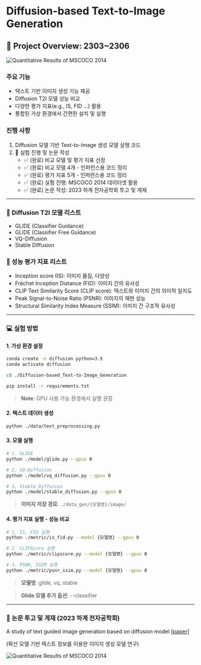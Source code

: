 # Diffusion-based Text-to-Image Generation

## &#x1F4E2; Project Overview: 2303~2306

![Quantitative Results of MSCOCO 2014](./figure/１.png)

### 주요 기능
- 텍스트 기반 이미지 생성 기능 제공
- Diffusion T2I 모델 성능 비교
- 다양한 평가 지표(e.g., IS, FID ...) 활용
- 통합된 가상 환경에서 간편한 설치 및 실행

### 진행 사항
1. Diffusion 모델 기반 Text-to-Image 생성 모델 실행 코드
2. &#x1F680; 실험 진행 및 논문 작성
    - &#x2705; (완료) 비교 모델 및 평가 지표 선정
    - &#x2705; (완료) 비교 모델 4개 - 인퍼런스용 코드 정리
    - &#x2705; (완료) 평가 지표 5개 - 인퍼런스용 코드 정리
    - &#x2705; (완료) 실험 진행: MSCOCO 2014 데이터셋 활용
    - &#x2705; (완료) 논문 작성: 2023 하계 전자공학회 투고 및 게재

----

### &#x1F31F; Diffusion T2I 모델 리스트
- GLIDE (Classifier Guidance)
- GLIDE (Classifier Free Guidance)
- VQ-Diffusion
- Stable Diffusion

### &#x1F4AB; 성능 평가 지표 리스트
- Inception score (IS): 이미지 품질, 다양성
- Fréchet Inception Distance (FID): 이미지 간의 유사성
- CLIP Text Similarity Score (CLIP score): 텍스트와 이미지 간의 의미적 일치도
- Peak Signal-to-Noise Ratio (PSNR): 이미지의 재현 성능
- Structural Similarity Index Measure (SSIM): 이미지 간 구조적 유사성

----

### 💻 실험 방법
#### 1. 가상 환경 설정

```bash
conda create -n diffusion python=3.9
conda activate diffusion

cd ./Diffusion-based_Text-to-Image_Generation

pip install -r requirements.txt
```
> **Note**: GPU 사용 가능 환경에서 실행 권장

#### 2. 텍스트 데이터 생성

```bash
python ./data/text_preprocessing.py
```

#### 3. 모델 실행

```bash
# 1. GLIDE
python ./model/glide.py --gpus 0

# 2. VQ-Diffusion
python ./model/vq_diffusion.py --gpus 0

# 3. Stable Diffusion
python ./model/stable_diffusion.py --gpus 0
```
> **이미지 저장 경로**: ```./data_gen/{모델명}/image/```


#### 4. 평가 지표 실행 - 성능 비교
```bash
# 1. IS, FID 실행
python ./metric/is_fid.py --model {모델명} --gpus 0

# 2. CLIPScore 실행
python ./metric/clipscore.py --model {모델명} --gpus 0

# 3. PSNR, SSIM 실행
python ./metric/psnr_ssim.py --model {모델명} --gpus 0
```
> **모델명**: glide, vq, stable

> **Glide 모델 추가 옵션**: --classifier

----

### 📄 논문 투고 및 게재 (2023 하계 전자공학회)
A study of text guided image generation based on diffusion model 
[[paper]](./A_study_of_text_guided_image_generation_based_on_diffusion_model.pdf) 

(확산 모델 기반 텍스트 정보를 이용한 이미지 생성 모델 연구)

![Quantitative Results of MSCOCO 2014](./figure/２.png)
